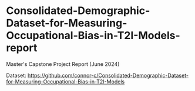 # Consolidated-Demographic-Dataset-for-Measuring-Occupational-Bias-in-T2I-Models-report

Master's Capstone Project Report (June 2024)

Dataset: https://github.com/connor-c/Consolidated-Demographic-Dataset-for-Measuring-Occupational-Bias-in-T2I-Models 
